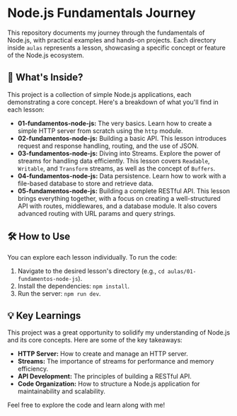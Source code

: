 # Node.js Fundamentals Journey

This repository documents my journey through the fundamentals of Node.js, with practical examples and hands-on projects. Each directory inside `aulas` represents a lesson, showcasing a specific concept or feature of the Node.js ecosystem.

## 🚀 What's Inside?

This project is a collection of simple Node.js applications, each demonstrating a core concept. Here's a breakdown of what you'll find in each lesson:

*   **01-fundamentos-node-js:** The very basics. Learn how to create a simple HTTP server from scratch using the `http` module.
*   **02-fundamentos-node-js:** Building a basic API. This lesson introduces request and response handling, routing, and the use of JSON.
*   **03-fundamentos-node-js:** Diving into Streams. Explore the power of streams for handling data efficiently. This lesson covers `Readable`, `Writable`, and `Transform` streams, as well as the concept of `Buffers`.
*   **04-fundamentos-node-js:** Data persistence. Learn how to work with a file-based database to store and retrieve data.
*   **05-fundamentos-node-js:** Building a complete RESTful API. This lesson brings everything together, with a focus on creating a well-structured API with routes, middlewares, and a database module. It also covers advanced routing with URL params and query strings.

## 🛠️ How to Use

You can explore each lesson individually. To run the code:

1.  Navigate to the desired lesson's directory (e.g., `cd aulas/01-fundamentos-node-js`).
2.  Install the dependencies: `npm install`.
3.  Run the server: `npm run dev`.

## 💡 Key Learnings

This project was a great opportunity to solidify my understanding of Node.js and its core concepts. Here are some of the key takeaways:

*   **HTTP Server:** How to create and manage an HTTP server.
*   **Streams:** The importance of streams for performance and memory efficiency.
*   **API Development:** The principles of building a RESTful API.
*   **Code Organization:** How to structure a Node.js application for maintainability and scalability.

Feel free to explore the code and learn along with me!